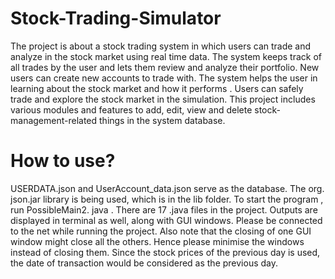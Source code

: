 # Stock-Trading-Simulator
The project is about a stock trading system in which users can trade and analyze in the stock market using real time data. The system keeps track of all trades by the user and lets them review and analyze their portfolio. New users can create new accounts to trade with. The system helps the user in learning about the stock market and how it performs . Users can safely trade and explore the stock market in the simulation. This project includes various modules and features to add, edit, view and delete stock-management-related things in the system database.

# How to use?

USERDATA.json and UserAccount_data.json serve as the database. The org. json.jar library is being used, which is in the lib folder. To start the program , run PossibleMain2. java . There are 17 .java files in the project. Outputs are displayed in terminal as well, along with GUI windows. Please be connected to the net while running the project. Also note that the closing of one GUI window might close all the others. Hence please minimise the windows instead of closing them. Since the stock prices of the previous day is used, the date of transaction would be considered as the previous day.

